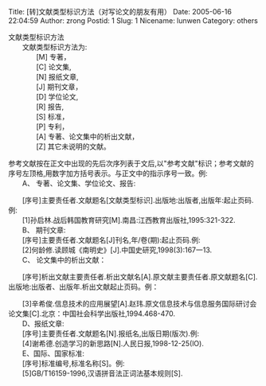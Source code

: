 Title: [转]文献类型标识方法（对写论文的朋友有用）
Date: 2005-06-16 22:04:59
Author: zrong
Postid: 1
Slug: 1
Nicename: lunwen
Category: others

文献类型标识方法  
　　文献类型标识方法为:  
　　　　[M] 专著，  
　　　　[C] 论文集,  
　　　　[N] 报纸文章,  
　　　　[J] 期刊文章，  
　　　　[D] 学位论文,  
　　　　[R] 报告,  
　　　　[S] 标准，  
　　　　[P] 专利，  
　　　　[A] 专著、论文集中的析出文献，  
　　　　[Z] 其它未说明的文献。<!--more-->  

参考文献按在正文中出现的先后次序列表于文后,以"参考文献"标识；参考文献的序号左顶格,用数字加方括号表示。与正文中的指示序号一致。例:  
　　A、 专著、论文集、学位论文、报告:  

　　[序号]主要责任者.文献题名[文献类型标识].出版地:出版者,出版年:起止页码.例:  
　　[1]孙启林.战后韩国教育研究[M].南昌:江西教育出版社,1995:321-322.  
　　B、 期刊文章:  
　　[序号]主要责任者.文献题名[J]刊名,年/卷(期):起止页码.例:  
　　[2]何龄修.读顾城《南明史》[J].中国史研究,1998(3):167一13.  
　　C、 论文集中的析出文献：  

　　[序号]析出文献主要责任者.析出文献名[A].原文献主要责任者.原文献题名[C].出版地:出版者、出版年.析出文献起止页码。例：  

　　[3]辛希俊.信息技术的应用展望[A].赵玮.原文信息技术与信息服务国际研讨会论文集[C].北京：中国社会科学出版社,1994.468-470.  
　　D、报纸文章:  
　　[序号]主要责任者.文献题名[N].报纸名,出版日期(版次).例:  
　　[4]谢希德.创造学习的新思路[N].人民日报,1998-12-25(lO).  
　　E、国际、国家标准:  
　　[序号]标准编号,标准名称[S]。例:  
　　[5]GB/T16159-1996,汉语拼音法正词法基本规则[S].

